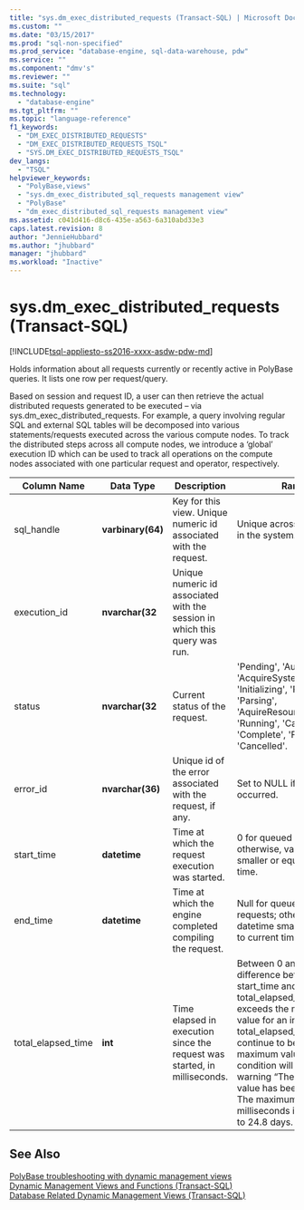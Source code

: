 ```yaml
---
title: "sys.dm_exec_distributed_requests (Transact-SQL) | Microsoft Docs"
ms.custom: ""
ms.date: "03/15/2017"
ms.prod: "sql-non-specified"
ms.prod_service: "database-engine, sql-data-warehouse, pdw"
ms.service: ""
ms.component: "dmv's"
ms.reviewer: ""
ms.suite: "sql"
ms.technology: 
  - "database-engine"
ms.tgt_pltfrm: ""
ms.topic: "language-reference"
f1_keywords: 
  - "DM_EXEC_DISTRIBUTED_REQUESTS"
  - "DM_EXEC_DISTRIBUTED_REQUESTS_TSQL"
  - "SYS.DM_EXEC_DISTRIBUTED_REQUESTS_TSQL"
dev_langs: 
  - "TSQL"
helpviewer_keywords: 
  - "PolyBase,views"
  - "sys.dm_exec_distributed_sql_requests management view"
  - "PolyBase"
  - "dm_exec_distributed_sql_requests management view"
ms.assetid: c041d416-d8c6-435e-a563-6a310abd33e3
caps.latest.revision: 8
author: "JennieHubbard"
ms.author: "jhubbard"
manager: "jhubbard"
ms.workload: "Inactive"
---
```

# sys.dm_exec_distributed_requests (Transact-SQL)
[!INCLUDE[tsql-appliesto-ss2016-xxxx-asdw-pdw-md](../../includes/tsql-appliesto-ss2016-xxxx-asdw-pdw-md.md)]

  Holds information about all requests currently or recently active in PolyBase queries. It lists one row per request/query.  
  
 Based on session and request ID, a user can then retrieve the actual distributed requests generated to be executed – via sys.dm_exec_distributed_requests. For example, a query involving regular SQL and external SQL tables will be decomposed into various statements/requests executed across the various compute nodes. To track the distributed steps across all compute nodes, we introduce a ‘global’ execution ID which can be used to track all operations on the compute nodes associated with one particular request and operator, respectively.  
  
|Column Name|Data Type|Description|Range|  
|-----------------|---------------|-----------------|-----------|  
|sql_handle|**varbinary(64)**|Key for this view. Unique numeric id associated with the request.|Unique across all requests in the system.|  
|execution_id|**nvarchar(32**|Unique numeric id associated with the session in which this query was run.||  
|status|**nvarchar(32**|Current status of the request.|'Pending', 'Authorizing', 'AcquireSystemResources', 'Initializing', 'Plan', 'Parsing', 'AquireResources', 'Running', 'Cancelling', 'Complete', 'Failed', 'Cancelled'.|  
|error_id|**nvarchar(36)**|Unique id of the error associated with the request, if any.|Set to NULL if no error occurred.|  
|start_time|**datetime**|Time at which the request execution was started.|0 for queued requests; otherwise, valid datetime smaller or equal to current time.|  
|end_time|**datetime**|Time at which the engine completed compiling the request.|Null for queued or active requests; otherwise, a valid datetime smaller or equal to current time.|  
|total_elapsed_time|**int**|Time elapsed in execution since the request was started, in milliseconds.|Between 0 and the difference between start_time and end_time.If total_elapsed_time exceeds the maximum value for an integer, total_elapsed_time will continue to be the maximum value. This condition will generate the warning “The maximum value has been exceeded.” The maximum value in milliseconds is equivalent to 24.8 days.|  
  
## See Also  
 [PolyBase troubleshooting with dynamic management views](http://msdn.microsoft.com/library/ce9078b7-a750-4f47-b23e-90b83b783d80)   
 [Dynamic Management Views and Functions &#40;Transact-SQL&#41;](~/relational-databases/system-dynamic-management-views/system-dynamic-management-views.md)   
 [Database Related Dynamic Management Views &#40;Transact-SQL&#41;](../../relational-databases/system-dynamic-management-views/database-related-dynamic-management-views-transact-sql.md)  
  
  
